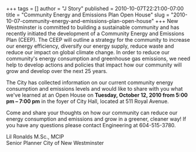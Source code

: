 +++
tags = []
author = "J Story"
published = 2010-10-07T22:21:00-07:00
title = "Community Energy and Emissions Plan Open House"
slug = "2010-10-07-community-energy-and-emissions-plan-open-house"
+++
New Westminster is committed to building a sustainable community and has
recently initiated the development of a Community Energy and Emissions
Plan (CEEP). The CEEP will outline a strategy for the community to
increase our energy efficiency, diversify our energy supply, reduce
waste and reduce our impact on global climate change. In order to reduce
our community's energy consumption and greenhouse gas emissions, we need
help to develop actions and policies that impact how our community will
grow and develop over the next 25 years.  
  
The City has collected information on our current community energy
consumption and emissions levels and would like to share with you what
we've learned at an Open House on <span
style="font-weight: bold;">Tuesday, October 12, 2010 from 5:00 pm – 7:00
pm</span> in the foyer of City Hall, located at 511 Royal Avenue.  
  
Come and share your thoughts on how our community can reduce our energy
consumption and emissions and grow in a greener, cleaner way! If you
have any questions please contact Engineering at 604-515-3780.  
  
  
Lil Ronalds M.Sc., MCIP  
Senior Planner City of New Westminster

